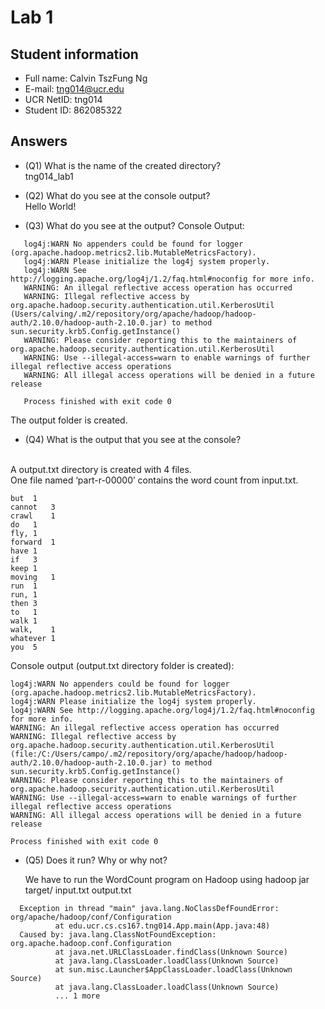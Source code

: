 # Lab 1

## Student information
* Full name: Calvin TszFung Ng
* E-mail: tng014@ucr.edu
* UCR NetID: tng014
* Student ID: 862085322

## Answers

* (Q1) What is the name of the created directory? <br>
tng014_lab1

* (Q2) What do you see at the console output?
 <br> Hello World!
  
* (Q3) What do you see at the output?
 Console Output:
 ```
    log4j:WARN No appenders could be found for logger (org.apache.hadoop.metrics2.lib.MutableMetricsFactory).
    log4j:WARN Please initialize the log4j system properly.
    log4j:WARN See http://logging.apache.org/log4j/1.2/faq.html#noconfig for more info.
    WARNING: An illegal reflective access operation has occurred
    WARNING: Illegal reflective access by org.apache.hadoop.security.authentication.util.KerberosUtil (Users/calving/.m2/repository/org/apache/hadoop/hadoop-auth/2.10.0/hadoop-auth-2.10.0.jar) to method sun.security.krb5.Config.getInstance()
    WARNING: Please consider reporting this to the maintainers of org.apache.hadoop.security.authentication.util.KerberosUtil
    WARNING: Use --illegal-access=warn to enable warnings of further illegal reflective access operations
    WARNING: All illegal access operations will be denied in a future release
    
    Process finished with exit code 0
```
The output folder is created.
* (Q4) What is the output that you see at the console?
<br>
 A output.txt directory is created with 4 files. 
 <br>
 One file named ‘part-r-00000’ contains the word count from input.txt.

   ```
   but	1
   cannot	3
   crawl	1
   do	1
   fly,	1
   forward	1
   have	1
   if	3
   keep	1
   moving	1
   run	1
   run,	1
   then	3
   to	1
   walk	1
   walk,	1
   whatever	1
   you	5
   ```
  Console output (output.txt directory folder is created):
  ```
  log4j:WARN No appenders could be found for logger (org.apache.hadoop.metrics2.lib.MutableMetricsFactory).
  log4j:WARN Please initialize the log4j system properly.
  log4j:WARN See http://logging.apache.org/log4j/1.2/faq.html#noconfig for more info.
  WARNING: An illegal reflective access operation has occurred
  WARNING: Illegal reflective access by org.apache.hadoop.security.authentication.util.KerberosUtil (file:/C:/Users/campo/.m2/repository/org/apache/hadoop/hadoop-auth/2.10.0/hadoop-auth-2.10.0.jar) to method sun.security.krb5.Config.getInstance()
  WARNING: Please consider reporting this to the maintainers of org.apache.hadoop.security.authentication.util.KerberosUtil
  WARNING: Use --illegal-access=warn to enable warnings of further illegal reflective access operations
  WARNING: All illegal access operations will be denied in a future release
  
  Process finished with exit code 0
  
  ``` 
* (Q5) Does it run? Why or why not?

  We have to run the WordCount program on Hadoop using
  hadoop jar target/<JARFile> input.txt output.txt
```
  Exception in thread "main" java.lang.NoClassDefFoundError: org/apache/hadoop/conf/Configuration
          at edu.ucr.cs.cs167.tng014.App.main(App.java:48)
  Caused by: java.lang.ClassNotFoundException: org.apache.hadoop.conf.Configuration
          at java.net.URLClassLoader.findClass(Unknown Source)
          at java.lang.ClassLoader.loadClass(Unknown Source)
          at sun.misc.Launcher$AppClassLoader.loadClass(Unknown Source)
          at java.lang.ClassLoader.loadClass(Unknown Source)
          ... 1 more
         

```
